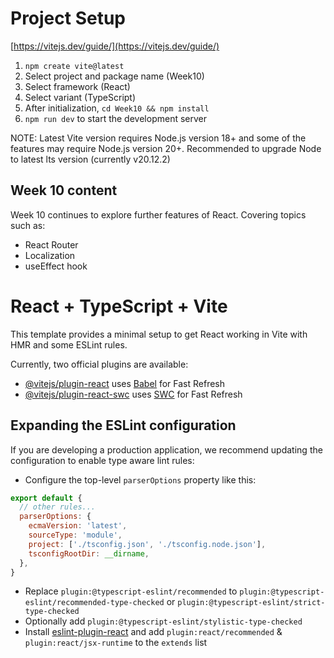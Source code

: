 # Project Setup

[https://vitejs.dev/guide/](https://vitejs.dev/guide/)

1. `npm create vite@latest`
2. Select project and package name (Week10)
3. Select framework (React)
4. Select variant (TypeScript)
5. After initialization, `cd Week10 && npm install`
6. `npm run dev` to start the development server

NOTE: Latest Vite version requires Node.js version 18+ and some of the features may require Node.js version 20+. Recommended to upgrade Node to latest lts version (currently v20.12.2)

## Week 10 content
Week 10 continues to explore further features of React. Covering topics such as:
- React Router
- Localization
- useEffect hook


# React + TypeScript + Vite

This template provides a minimal setup to get React working in Vite with HMR and some ESLint rules.

Currently, two official plugins are available:

- [@vitejs/plugin-react](https://github.com/vitejs/vite-plugin-react/blob/main/packages/plugin-react/README.md) uses [Babel](https://babeljs.io/) for Fast Refresh
- [@vitejs/plugin-react-swc](https://github.com/vitejs/vite-plugin-react-swc) uses [SWC](https://swc.rs/) for Fast Refresh

## Expanding the ESLint configuration

If you are developing a production application, we recommend updating the configuration to enable type aware lint rules:

- Configure the top-level `parserOptions` property like this:

```js
export default {
  // other rules...
  parserOptions: {
    ecmaVersion: 'latest',
    sourceType: 'module',
    project: ['./tsconfig.json', './tsconfig.node.json'],
    tsconfigRootDir: __dirname,
  },
}
```

- Replace `plugin:@typescript-eslint/recommended` to `plugin:@typescript-eslint/recommended-type-checked` or `plugin:@typescript-eslint/strict-type-checked`
- Optionally add `plugin:@typescript-eslint/stylistic-type-checked`
- Install [eslint-plugin-react](https://github.com/jsx-eslint/eslint-plugin-react) and add `plugin:react/recommended` & `plugin:react/jsx-runtime` to the `extends` list
